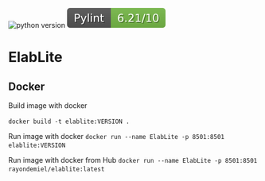 ![python version](https://shields.io/badge/python-3.10%20%7C%203.11%20%7C%203.12%20-blue) ![code quality](badges/quality.svg)

# ElabLite

## Docker

Build image with docker

```docker build -t elablite:VERSION .```

Run image with docker
```docker run --name ElabLite -p 8501:8501 elablite:VERSION```

Run image with docker from Hub
```docker run --name ElabLite -p 8501:8501 rayondemiel/elablite:latest```